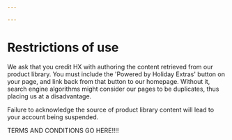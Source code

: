 ```yaml
---

---
```


# Restrictions of use

We ask that you credit HX with authoring the content retrieved from our product library. You must include the 'Powered by Holiday Extras' button on your page, and link back from that button to our homepage. Without it, search engine algorithms might consider our pages to be duplicates, thus placing us at a disadvantage.

Failure to acknowledge the source of product library content will lead to your account being suspended.

TERMS AND CONDITIONS GO HERE!!!!

